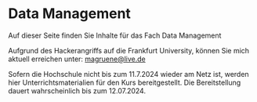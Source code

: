 # Data Management
Auf dieser Seite finden Sie Inhalte für das Fach Data Management

Aufgrund des Hackerangriffs auf die Frankfurt University, können Sie mich aktuell erreichen unter:
magruene@live.de

Sofern die Hochschule nicht bis zum 11.7.2024 wieder am Netz ist, werden hier Unterrichtsmaterialien für den Kurs bereitgestellt. Die Bereitstellung dauert wahrscheinlich bis zum 12.07.2024.
